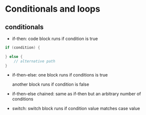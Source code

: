 # Conditionals and loops

## conditionals

- if-then:
   code block runs if condition is true
```java
if (condition) {
    
} else {
    // alternative path
}
```
- if-then-else:
   one block runs if conditions is true

   another block runs if condition is false
- if-then-else chained:
   same as if-then but an arbitrary number of conditions
- switch:
   switch block runs if condition value matches case value